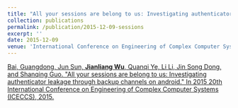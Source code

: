 ```yaml
---
title: "All your sessions are belong to us: Investigating authenticator leakage through backup channels on android"
collection: publications
permalink: /publication/2015-12-09-sessions
excerpt: ''
date: 2015-12-09
venue: 'International Conference on Engineering of Complex Computer Systems (ICECCS)'
---
```


[Bai, Guangdong, Jun Sun, **Jianliang Wu**, Quanqi Ye, Li Li, Jin Song Dong, and Shanqing Guo. "All your sessions are belong to us: Investigating authenticator leakage through backup channels on android." In 2015 20th International Conference on Engineering of Complex Computer Systems (ICECCS), 2015.](https://ieeexplore.ieee.org/abstract/document/7384230)
